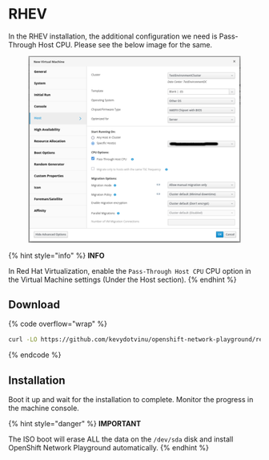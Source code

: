 # RHEV

In the RHEV installation, the additional configuration we need is Pass-Through Host CPU. Please see the below image for the same.

<figure><img src="../.gitbook/assets/Screenshot from 2023-06-14 21-22-02.png" alt=""><figcaption></figcaption></figure>

{% hint style="info" %}
**INFO**

In Red Hat Virtualization, enable the `Pass-Through Host CPU` CPU option in the Virtual Machine settings (Under the Host section).
{% endhint %}

## Download

{% code overflow="wrap" %}
```bash
curl -LO https://github.com/kevydotvinu/openshift-network-playground/releases/download/v0.1.0/onp-v0.1.0-x86_64.iso
```
{% endcode %}

## Installation

Boot it up and wait for the installation to complete. Monitor the progress in the machine console.

{% hint style="danger" %}
**IMPORTANT**

The ISO boot will erase ALL the data on the `/dev/sda` disk and install OpenShift Network Playground automatically.
{% endhint %}
